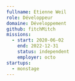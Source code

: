```yaml
---
fullname: Etienne Weil
role: Développeur
domaine: Développement
github: fitchMitch
missions:
  - start: 2020-06-02
    end: 2022-12-31
    status: independent
    employer: octo
startups:
  - monstage
---
```

